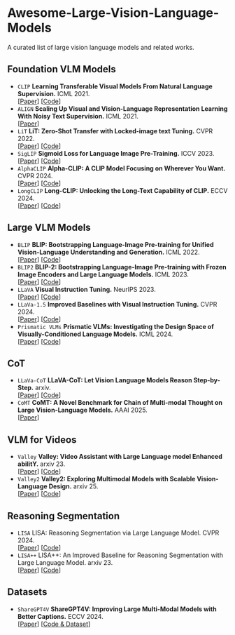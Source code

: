 # Awesome-Large-Vision-Language-Models

A curated list of large vision language models and related works.

## Foundation VLM Models

- `CLIP` **Learning Transferable Visual Models From Natural Language Supervision.** ICML 2021.  
  [[Paper](https://arxiv.org/abs/2103.00020)] [[Code](https://github.com/OpenAI/CLIP)]  
- `ALIGN` **Scaling Up Visual and Vision-Language Representation Learning With Noisy Text Supervision.** ICML 2021.  
  [[Paper](https://arxiv.org/abs/2102.05918)]
- `LiT` **LiT: Zero-Shot Transfer with Locked-image text Tuning.** CVPR 2022.   
  [[Paper](https://arxiv.org/abs/2111.07991)] [[Code](https://github.com/google-research/vision_transformer#lit-models)] 
- `SigLIP` **Sigmoid Loss for Language Image Pre-Training.** ICCV 2023.  
  [[Paper](https://arxiv.org/abs/2303.15343)] [[Code](https://github.com/google-research/big_vision)]  
- `AlphaCLIP` **Alpha-CLIP: A CLIP Model Focusing on Wherever You Want.** CVPR 2024.  
  [[Paper](https://arxiv.org/abs/2312.03818)] [[Code](https://github.com/SunzeY/AlphaCLIP)] 
- `LongCLIP` **Long-CLIP: Unlocking the Long-Text Capability of CLIP.** ECCV 2024.  
  [[Paper](https://arxiv.org/abs/2403.15378)] [[Code](https://github.com/beichenzbc/Long-CLIP)]

## Large VLM Models

- `BLIP` **BLIP: Bootstrapping Language-Image Pre-training for Unified Vision-Language Understanding and Generation.** ICML 2022.   
  [[Paper](https://arxiv.org/abs/2201.12086)] [[Code](https://github.com/salesforce/BLIP)]
- `BLIP2` **BLIP-2: Bootstrapping Language-Image Pre-training with Frozen Image Encoders and Large Language Models.** ICML 2023.   
  [[Paper](https://arxiv.org/abs/2301.12597)] [[Code](https://github.com/salesforce/LAVIS/tree/main/projects/blip2)]   
- `LLaVA` **Visual Instruction Tuning.**  NeurIPS 2023.  
  [[Paper](https://arxiv.org/abs/2304.08485)] [[Code](https://github.com/haotian-liu/LLaVA)]   
- `LLaVa-1.5` **Improved Baselines with Visual Instruction Tuning.** CVPR 2024.   
  [[Paper](https://arxiv.org/abs/2310.03744)] [[Code](https://github.com/haotian-liu/LLaVA)]   
- `Prismatic VLMs` **Prismatic VLMs: Investigating the Design Space of Visually-Conditioned Language Models.** ICML 2024.   
  [[Paper](https://arxiv.org/abs/2402.07865)] [[Code](https://github.com/TRI-ML/prismatic-vlms)]

## CoT

- `LLaVa-CoT` **LLaVA-CoT: Let Vision Language Models Reason Step-by-Step.** arxiv.   
  [[Paper](https://arxiv.org/abs/2411.10440)] [[Code](https://github.com/PKU-YuanGroup/LLaVA-CoT)]   
- `CoMT` **CoMT: A Novel Benchmark for Chain of Multi-modal Thought on Large Vision-Language Models.** AAAI 2025.   
  [[Paper](https://arxiv.org/abs/2412.12932)]


## VLM for Videos

- `Valley` **Valley: Video Assistant with Large Language model Enhanced abilitY.** arxiv 23.   
[[Paper](https://arxiv.org/abs/2306.07207)] [[Code](https://github.com/bytedance/Valley)]   
- `Valley2` **Valley2: Exploring Multimodal Models with Scalable Vision-Language Design.** arxiv 25.   
[[Paper](https://arxiv.org/abs/2501.05901)] [[Code](https://github.com/bytedance/Valley)]   

## Reasoning Segmentation

- `LISA` LISA: Reasoning Segmentation via Large Language Model. CVPR 2024.   
[[Paper](https://arxiv.org/abs/2308.00692)] [[Code](https://github.com/dvlab-research/LISA?tab=readme-ov-file)]    
- `LISA++` LISA++: An Improved Baseline for Reasoning Segmentation with Large Language Model. arxiv 23.   
[[Paper](https://arxiv.org/abs/2312.17240)] [[Code](https://github.com/dvlab-research/LISA?tab=readme-ov-file)]   

## Datasets

- `ShareGPT4V` **ShareGPT4V: Improving Large Multi-Modal Models with Better Captions.** ECCV 2024.   
  [[Paper](https://arxiv.org/abs/2311.12793)] [[Code & Dataset](https://github.com/ShareGPT4Omni/ShareGPT4V)]
